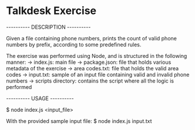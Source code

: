 # Talkdesk Exercise

---------- DESCRIPTION ----------

Given a file containing phone numbers, prints the count of valid phone numbers by prefix, according to some predefined rules.

The exercise was performed using Node, and is structured in the following manner:
-> index.js: main file
-> package.json: file that holds various metadata of the exercise
-> area codes.txt: file that holds the valid area codes
-> input.txt: sample of an input file containing valid and invalid phone numbers
-> scripts directory: contains the script where all the logic is performed

---------- USAGE ----------

$ node index.js <input_file>

With the provided sample input file: $ node index.js input.txt

